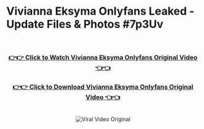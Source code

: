 # Vivianna Eksyma Onlyfans Leaked - Update Files & Photos #7p3Uv


<br>
<div align="center">
<h3><a href="https://links2leaks.com/viviannaeksyma" rel="nofollow">👉👉 Click to Watch Vivianna Eksyma Onlyfans Original Video 👈👈</a></h3>
<h3><a href="https://links2leaks.com/viviannaeksyma" rel="nofollow">👉👉 Click to Download Vivianna Eksyma Onlyfans Original Video 👈👈</a></h3>
<br>
<a href="https://links2leaks.com/viviannaeksyma" rel="nofollow"><img src="https://i.ibb.co/Gkj2r4b/banner.png" alt="Viral Video Original" style="max-width: 100%; display: inline-block;" data-target="animated-image.originalImage"></a>
</div>